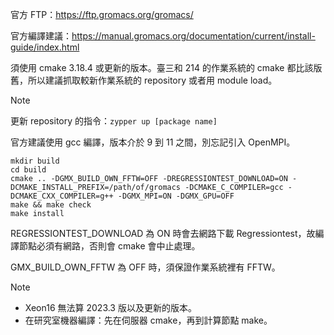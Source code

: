 官方 FTP：https://ftp.gromacs.org/gromacs/

官方編譯建議：https://manual.gromacs.org/documentation/current/install-guide/index.html

須使用 cmake 3.18.4 或更新的版本。臺三和 214 的作業系統的 cmake 都比該版舊，所以建議抓取較新作業系統的 repository 或者用 module load。

> [!NOTE]
> 更新 repository 的指令：```zypper up [package name]```

官方建議使用 gcc 編譯，版本介於 9 到 11 之間，別忘記引入 OpenMPI。

```
mkdir build 
cd build
cmake .. -DGMX_BUILD_OWN_FFTW=OFF -DREGRESSIONTEST_DOWNLOAD=ON -DCMAKE_INSTALL_PREFIX=/path/of/gromacs -DCMAKE_C_COMPILER=gcc -DCMAKE_CXX_COMPILER=g++ -DGMX_MPI=ON -DGMX_GPU=OFF
make && make check
make install
```

REGRESSIONTEST_DOWNLOAD 為 ON 時會去網路下載 Regressiontest，故編譯節點必須有網路，否則會 cmake 會中止處理。

GMX_BUILD_OWN_FFTW 為 OFF 時，須保證作業系統裡有 FFTW。

> [!NOTE]
> - Xeon16 無法算 2023.3 版以及更新的版本。
> - 在研究室機器編譯：先在伺服器 cmake，再到計算節點 make。
